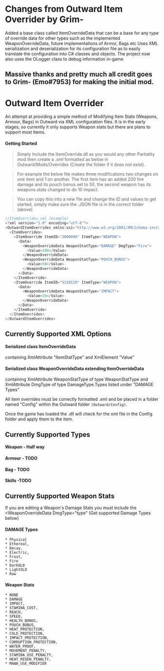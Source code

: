 # Changes from Outward Item Overrider by Grim-

Added a base class called ItemOverrideData that can be a base for any type of override data for other types such as the implemented WeaponOverrideData, future implementations of Armor, Bags etc
Uses XML serialization and deserialization for its configuration file as to easily translate the configuration into C# classes and objects.
The project now also uses the OLogger class to debug information in-game

## Massive thanks and pretty much all credit goes to Grim- (Emo#7953) for making the initial mod.

# Outward Item Overrider 

An attempt at providing a simple method of Modifying Item Stats (Weapons, Armour, Bags) in Outward via XML configuration files.
It is in the early stages, so currently it only supports Weapon stats but there are plans to support most Items.


#### Getting Started

> Simply Include the ItemOverride.dll as you would any other Partiality mod then create a .xml formatted as below in Outward/Mods/Overrides (Create the folder if it does not exist).

> For example the below file makes three modifications two changes on one item and 1 on another. The first item has an added 200 fire damage and its pouch bonus set to 50, the second weapon has its weapons stats changed to do 10 impact.

> You can copy this into a new file and change the ID and values to get started, simply make sure the .JSON file is in the correct folder (above)

```javascript
//ItemOverrides.xml (example)
<?xml version="1.0" encoding="utf-8"?>
<OutwardItemOverrides xmlns:xsi="http://www.w3.org/2001/XMLSchema-instance" xmlns:xsd="http://www.w3.org/2001/XMLSchema" DebugMode="true">
  <ItemOverrides>
    <ItemOverride ItemID="2000090" ItemType="WEAPON">
      <Data>
        <WeaponOverrideData WeaponStatType="DAMAGE" DmgType="Fire">
          <Value>200</Value>
        </WeaponOverrideData>
		<WeaponOverrideData WeaponStatType="POUCH_BONUS">
          <Value>50</Value>
        </WeaponOverrideData>
      </Data>
    </ItemOverride>
	<ItemOverride ItemID="5110110" ItemType="WEAPON">
      <Data>
        <WeaponOverrideData WeaponStatType="IMPACT">
          <Value>10</Value>
        </WeaponOverrideData>
      </Data>
    </ItemOverride>
  </ItemOverrides>
</OutwardItemOverrides>

```
## Currently Supported XML Options
#### Serialized class ItemOverrideData 
containing XmlAttribute "ItemStatType" and XmlElement "Value"
#### Serialized class WeaponOverrideData extending ItemOverrideData 
containing XmlAttribute WeaponStatType of type WeaponStatType and XmlAttribute DmgType of type DamageType.Types listed under "DAMAGE Types"

All item overrides must be correctly formatted .xml and be placed in a folder named "Config" within the Outward folder `(Outward/Config)`.

Once the game has loaded the .dll will check for the xml file in the Config folder and apply them to the item.

## Currently Supported Types
#### Weapon - Half way
#### Armour - TODO
#### Bag - TODO
#### Skills -TODO


## Currently Supported Weapon Stats

If you are editing a Weapon's Damage Stats you must include the <WeaponOverrideData DmgType="type" (Get supported Damage Types below)

#### DAMAGE Types  
    * Physical
    * Ethereal,
    * Decay,
    * Electric,
    * Frost,
    * Fire
	* DarkOLD
	* LightOLD
	* Raw


#### Weapon Stats
	* NONE
	* DAMAGE
	* IMPACT,
	* STAMINA_COST,
	* REACH,
	* SPEED,
	* HEALTH_BONUS,
    * POUCH_BONUS,
    * HEAT_PROTECTION,
    * COLD_PROTECTION,
    * IMPACT_PROTECTION,
    * CORRUPTION_PROTECTION,
    * WATER_PROOF,
    * MOVEMENT_PENALTY,
    * STAMINA_USE_PENALTY,
    * HEAT_REGEN_PENALTY,
    * MANA_USE_MODIFIER



